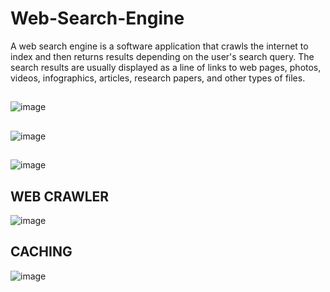 # Web-Search-Engine
A web search engine is a software application that crawls the internet to index and then returns results depending on the user's search query. The search results are usually displayed as a line of links to web pages, photos, videos, infographics, articles, research papers, and other types of files.


##
![image](https://github.com/Umer-Mahmood-Khan/Web-Search-Engine/assets/134300979/3a7fb0b2-8c37-4ebc-8f12-f2b39f9212af)

##
![image](https://github.com/Umer-Mahmood-Khan/Web-Search-Engine/assets/134300979/179496e6-012b-48db-bc51-f69c78883f4f)

##
![image](https://github.com/Umer-Mahmood-Khan/Web-Search-Engine/assets/134300979/dc61af00-2d47-40cd-8ad3-7717bf99b82a)

## WEB CRAWLER
![image](https://github.com/Umer-Mahmood-Khan/Web-Search-Engine/assets/134300979/6b660fe7-2b85-4744-9ff8-fc58f9cb6bed)

## CACHING
![image](https://github.com/Umer-Mahmood-Khan/Web-Search-Engine/assets/134300979/7fc6cf5a-cd1e-47ac-bd1e-a37c250492f7)


